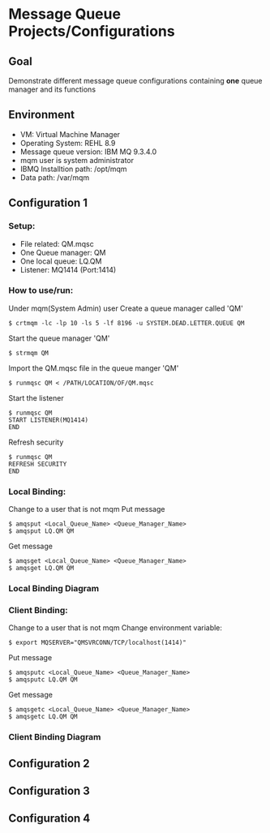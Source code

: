 # Message Queue Projects/Configurations
## Goal
Demonstrate different message queue configurations containing **one** queue manager and its functions

## Environment
* VM: Virtual Machine Manager
* Operating System: REHL 8.9
* Message queue version: IBM MQ 9.3.4.0
* mqm user is system administrator
* IBMQ Installtion path: /opt/mqm
* Data path: /var/mqm

## Configuration 1
### Setup:

* File related: QM.mqsc
* One Queue manager: QM
* One local queue: LQ.QM
* Listener: MQ1414 (Port:1414)

### How to use/run:
Under mqm(System Admin) user Create a queue manager called 'QM'
```script
$ crtmqm -lc -lp 10 -ls 5 -lf 8196 -u SYSTEM.DEAD.LETTER.QUEUE QM
```

Start the queue manager 'QM'
```script
$ strmqm QM
```

Import the QM.mqsc file in the queue manger 'QM'

``` script
$ runmqsc QM < /PATH/LOCATION/OF/QM.mqsc
```

Start the listener
``` script
$ runmqsc QM
START LISTENER(MQ1414)
END
```

Refresh security
``` script
$ runmqsc QM
REFRESH SECURITY
END
```

### Local Binding:
Change to a user that is not mqm
Put message
```script
$ amqsput <Local_Queue_Name> <Queue_Manager_Name>
$ amqsput LQ.QM QM
```

Get message
```script
$ amqsget <Local_Queue_Name> <Queue_Manager_Name>
$ amqsget LQ.QM QM
```

### Local Binding Diagram

### Client Binding:
Change to a user that is not mqm
Change environment variable: 
```script
$ export MQSERVER="QMSVRCONN/TCP/localhost(1414)"
```
Put message
```script
$ amqsputc <Local_Queue_Name> <Queue_Manager_Name>
$ amqsputc LQ.QM QM
```
Get message
```script
$ amqsgetc <Local_Queue_Name> <Queue_Manager_Name>
$ amqsgetc LQ.QM QM
```

### Client Binding Diagram

## Configuration 2

## Configuration 3

## Configuration 4
